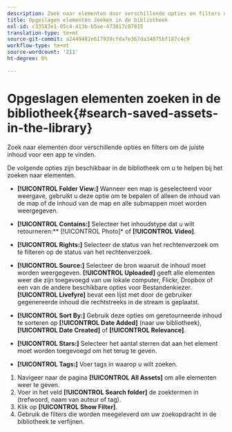 ```yaml
---
description: Zoek naar elementen door verschillende opties en filters om de juiste inhoud voor een app te vinden.
title: Opgeslagen elementen zoeken in de bibliotheek
exl-id: c33583e1-05c4-413b-b5ae-473817c07815
translation-type: tm+mt
source-git-commit: a2449482e617939cfda7e367da34875bf187c4c9
workflow-type: tm+mt
source-wordcount: '211'
ht-degree: 0%

---
```


# Opgeslagen elementen zoeken in de bibliotheek{#search-saved-assets-in-the-library}

Zoek naar elementen door verschillende opties en filters om de juiste inhoud voor een app te vinden.

De volgende opties zijn beschikbaar in de bibliotheek om u te helpen bij het zoeken naar elementen.

* **[!UICONTROL Folder View:]** Wanneer een map is geselecteerd voor weergave, gebruikt u deze optie om te bepalen of alleen de inhoud van de map of de inhoud van de map en alle submappen moet worden weergegeven.
* **[!UICONTROL Contains:]** Selecteer het inhoudstype dat u wilt retourneren:**  [!UICONTROL Photo]* of  **[!UICONTROL Video]**.

* **[!UICONTROL Rights:]** Selecteer de status van het rechtenverzoek om te filteren op de status van het rechtenverzoek.
* **[!UICONTROL Source:]** Selecteer de bron waaruit de inhoud moet worden weergegeven. **[!UICONTROL Uploaded]** geeft alle elementen weer die zijn toegevoegd van uw lokale computer, Flickr, Dropbox of een van de andere beschikbare opties voor Bestandenkiezer. **[!UICONTROL Livefyre]** bevat een lijst met door de gebruiker gegenereerde inhoud die rechtstreeks in de stream is geplaatst.

* **[!UICONTROL Sort By:]** Gebruik deze opties om geretourneerde inhoud te sorteren op  **[!UICONTROL Date Added]** (naar uw bibliotheek),  **[!UICONTROL Date Created]** of  **[!UICONTROL Relevance]**.

* **[!UICONTROL Stars:]** Selecteer het aantal sterren dat aan het element moet worden toegevoegd om het terug te geven.
* **[!UICONTROL Tags:]** Voer tags in waarop u wilt zoeken.

1. Navigeer naar de pagina **[!UICONTROL All Assets]** om alle elementen weer te geven.
1. Voer in het veld **[!UICONTROL Search folder]** de zoektermen in (trefwoord, naam van auteur of tag).
1. Klik op **[!UICONTROL Show Filter]**.
1. Gebruik de filters die worden meegeleverd om uw zoekopdracht in de bibliotheek te verfijnen.
